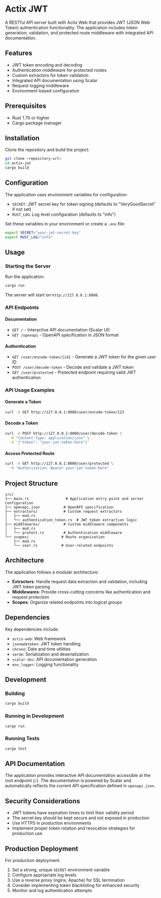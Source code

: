# Actix JWT

A RESTful API server built with Actix Web that provides JWT (JSON Web Token) authentication functionality. The application includes token generation, validation, and protected route middleware with integrated API documentation.

## Features

- JWT token encoding and decoding
- Authentication middleware for protected routes
- Custom extractors for token validation
- Integrated API documentation using Scalar
- Request logging middleware
- Environment-based configuration

## Prerequisites

- Rust 1.70 or higher
- Cargo package manager

## Installation

Clone the repository and build the project:

```bash
git clone <repository-url>
cd actix-jwt
cargo build
```

## Configuration

The application uses environment variables for configuration:

- `SECRET`: JWT secret key for token signing (defaults to "VeryGoodSecret" if not set)
- `RUST_LOG`: Log level configuration (defaults to "info")

Set these variables in your environment or create a `.env` file:

```bash
export SECRET="your-jwt-secret-key"
export RUST_LOG="info"
```

## Usage

### Starting the Server

Run the application:

```bash
cargo run
```

The server will start on `http://127.0.0.1:8080`.

### API Endpoints

#### Documentation
- `GET /` - Interactive API documentation (Scalar UI)
- `GET /openapi` - OpenAPI specification in JSON format

#### Authentication
- `GET /user/encode-token/{id}` - Generate a JWT token for the given user ID
- `POST /user/decode-token` - Decode and validate a JWT token
- `GET /user/protected` - Protected endpoint requiring valid JWT authentication

### API Usage Examples

#### Generate a Token
```bash
curl -X GET http://127.0.0.1:8080/user/encode-token/123
```

#### Decode a Token
```bash
curl -X POST http://127.0.0.1:8080/user/decode-token \
  -H "Content-Type: application/json" \
  -d '{"token": "your-jwt-token-here"}'
```

#### Access Protected Route
```bash
curl -X GET http://127.0.0.1:8080/user/protected \
  -H "Authorization: Bearer your-jwt-token-here"
```

## Project Structure

```
src/
├── main.rs                 # Application entry point and server configuration
├── openapi.json           # OpenAPI specification
├── extractors/            # Custom request extractors
│   ├── mod.rs
│   └── authentication_token.rs  # JWT token extraction logic
├── middlewares/           # Custom middleware components
│   ├── mod.rs
│   └── protect.rs         # Authentication middleware
└── scopes/               # Route organization
    ├── mod.rs
    └── user.rs           # User-related endpoints
```

## Architecture

The application follows a modular architecture:

- **Extractors**: Handle request data extraction and validation, including JWT token parsing
- **Middlewares**: Provide cross-cutting concerns like authentication and request protection
- **Scopes**: Organize related endpoints into logical groups

## Dependencies

Key dependencies include:

- `actix-web`: Web framework
- `jsonwebtoken`: JWT token handling
- `chrono`: Date and time utilities
- `serde`: Serialization and deserialization
- `scalar-doc`: API documentation generation
- `env_logger`: Logging functionality

## Development

### Building

```bash
cargo build
```

### Running in Development

```bash
cargo run
```

### Running Tests

```bash
cargo test
```

## API Documentation

The application provides interactive API documentation accessible at the root endpoint (`/`). The documentation is powered by Scalar and automatically reflects the current API specification defined in `openapi.json`.

## Security Considerations

- JWT tokens have expiration times to limit their validity period
- The secret key should be kept secure and not exposed in production
- Use HTTPS in production environments
- Implement proper token rotation and revocation strategies for production use

## Production Deployment

For production deployment:

1. Set a strong, unique `SECRET` environment variable
2. Configure appropriate log levels
3. Use a reverse proxy (nginx, Apache) for SSL termination
4. Consider implementing token blacklisting for enhanced security
5. Monitor and log authentication attempts
